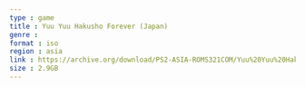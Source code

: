 ```yaml
---
type : game
title : Yuu Yuu Hakusho Forever (Japan)
genre : 
format : iso
region : asia
link : https://archive.org/download/PS2-ASIA-ROMS321COM/Yuu%20Yuu%20Hakusho%20Forever%20%28Japan%29.7z
size : 2.9GB
---
```

